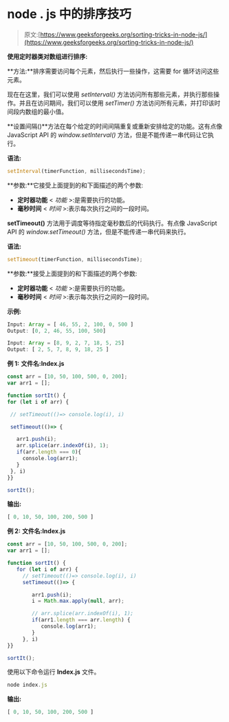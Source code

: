# node . js 中的排序技巧

> 原文:[https://www.geeksforgeeks.org/sorting-tricks-in-node-js/](https://www.geeksforgeeks.org/sorting-tricks-in-node-js/)

**使用定时器类对数组进行排序:**

**方法:**排序需要访问每个元素，然后执行一些操作，这需要 for 循环访问这些元素。

现在在这里，我们可以使用 *setInterval()* 方法访问所有那些元素，并执行那些操作。并且在访问期间，我们可以使用 *setTimer()* 方法访问所有元素，并打印该时间段内数组的最小值。

**设置间隔()**方法在每个给定的时间间隔重复或重新安排给定的功能。这有点像 JavaScript API 的 *window.setInterval()* 方法，但是不能传递一串代码让它执行。

**语法:**

```js
setInterval(timerFunction, millisecondsTime);
```

**参数:**它接受上面提到的和下面描述的两个参数:

*   **定时器功能** < *功能* >:是需要执行的功能。
*   **毫秒时间** < *时间* >:表示每次执行之间的一段时间。

**setTimeout()** 方法用于调度等待指定毫秒数后的代码执行。有点像 JavaScript API 的 *window.setTimeout()* 方法，但是不能传递一串代码来执行。

**语法:**

```js
setTimeout(timerFunction, millisecondsTime);
```

**参数:**接受上面提到的和下面描述的两个参数:

*   **定时器功能** < *功能* >:是需要执行的功能。
*   **毫秒时间** < *时间* >:表示每次执行之间的一段时间。

**示例:**

```js
Input: Array = [ 46, 55, 2, 100, 0, 500 ]
Output: [0, 2, 46, 55, 100, 500]

Input: Array = [8, 9, 2, 7, 18, 5, 25]
Output: [ 2, 5, 7, 8, 9, 18, 25 ]
```

**例 1:** **文件名:Index.js**

```js
const arr = [10, 50, 100, 500, 0, 200];
var arr1 = [];

function sortIt() {
for (let i of arr) {

 // setTimeout(()=> console.log(i), i)

 setTimeout(()=> {

   arr1.push(i);
   arr.splice(arr.indexOf(i), 1);
   if(arr.length === 0){
     console.log(arr1);
   }
 }, i)
}}

sortIt();
```

**输出:**

```js
[ 0, 10, 50, 100, 200, 500 ]
```

**例 2:** **文件名:Index.js**

```js
const arr = [10, 50, 100, 500, 0, 200];
var arr1 = [];

function sortIt() {
   for (let i of arr) {
     // setTimeout(()=> console.log(i), i)
     setTimeout(()=> {

        arr1.push(i);
        i = Math.max.apply(null, arr);

        // arr.splice(arr.indexOf(i), 1);
        if(arr1.length === arr.length) {
           console.log(arr1);
        }
     }, i)
}}

sortIt();
```

使用以下命令运行 **Index.js** 文件。

```js
node index.js
```

**输出:**

```js
[ 0, 10, 50, 100, 200, 500 ]
```